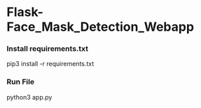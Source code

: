 # Flask-Face_Mask_Detection_Webapp

### Install requirements.txt

pip3 install -r requirements.txt

### Run File

python3 app.py
